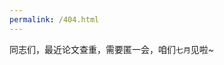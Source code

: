 ```yaml
---
permalink: /404.html
---
```


同志们，最近论文查重，需要匿一会，咱们`七月`见啦~

<script type="text/javascript" src="http://www.qq.com/404/search_children.js" charset="utf-8" homePageUrl="http://nephen.com/index.html" homePageName="回到我的主页"></script>